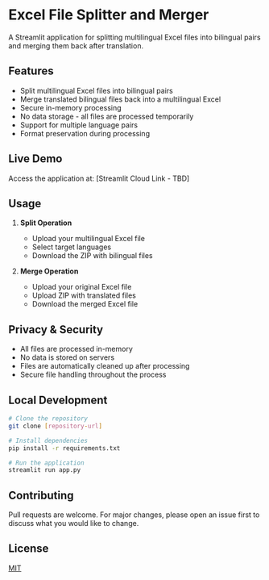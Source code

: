 # Excel File Splitter and Merger

A Streamlit application for splitting multilingual Excel files into bilingual pairs and merging them back after translation.

## Features
- Split multilingual Excel files into bilingual pairs
- Merge translated bilingual files back into a multilingual Excel
- Secure in-memory processing
- No data storage - all files are processed temporarily
- Support for multiple language pairs
- Format preservation during processing

## Live Demo
Access the application at: [Streamlit Cloud Link - TBD]

## Usage
1. **Split Operation**
   - Upload your multilingual Excel file
   - Select target languages
   - Download the ZIP with bilingual files

2. **Merge Operation**
   - Upload your original Excel file
   - Upload ZIP with translated files
   - Download the merged Excel file

## Privacy & Security
- All files are processed in-memory
- No data is stored on servers
- Files are automatically cleaned up after processing
- Secure file handling throughout the process

## Local Development
```bash
# Clone the repository
git clone [repository-url]

# Install dependencies
pip install -r requirements.txt

# Run the application
streamlit run app.py
```

## Contributing
Pull requests are welcome. For major changes, please open an issue first to discuss what you would like to change.

## License
[MIT](https://choosealicense.com/licenses/mit/) 
